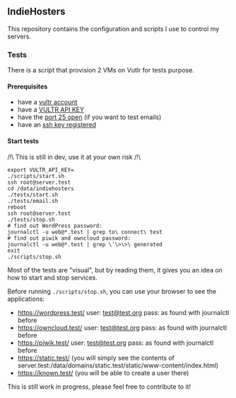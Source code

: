 ## IndieHosters

This repository contains the configuration and scripts I use to control my servers.

### Tests

There is a script that provision 2 VMs on Vutlr for tests purpose.

#### Prerequisites

 - have a [vultr account](http://www.vultr.com/?ref=6810586)
 - have a [VULTR API KEY](https://my.vultr.com/settings/)
 - have the [port 25 open](https://www.vultr.com/docs/what-ports-are-blocked) (if you want to test emails)
 - have an [ssh key registered](https://my.vultr.com/sshkeys/)

#### Start tests

/!\ This is still in dev, use it at your own risk /!\

```
export VULTR_API_KEY=
./scripts/start.sh
ssh root@server.test
cd /data/indiehosters
./tests/start.sh
./tests/email.sh
reboot
ssh root@server.test
./tests/stop.sh
# find out WordPress password:
journalctl -u web@*.test | grep to\ connect\ test
# find out piwik and owncloud password:
journalctl -u web@*.test | grep \'\>\>\ generated
exit
./scripts/stop.sh
```

Most of the tests are "visual", but by reading them, it gives you an idea on how to start and stop services.

Before running `./scripts/stop.sh`, you can use your browser to see the applications:

* https://wordpress.test/ user: test@test.org pass: as found with journalctl before
* https://owncloud.test/ user: test@test.org pass: as found with journalctl before
* https://piwik.test/ user: test@test.org pass: as found with journalctl before
* https://static.test/ (you will simply see the contents of server.test:/data/domains/static.test/static/www-content/index.html)
* https://known.test/ (you will be able to create a user there)

This is still work in progress, please feel free to contribute to it!

